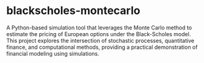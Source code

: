 # blackscholes-montecarlo
A Python-based simulation tool that leverages the Monte Carlo method to estimate the pricing of European options under the Black-Scholes model. This project explores the intersection of stochastic processes, quantitative finance, and computational methods, providing a practical demonstration of financial modeling using simulations.
